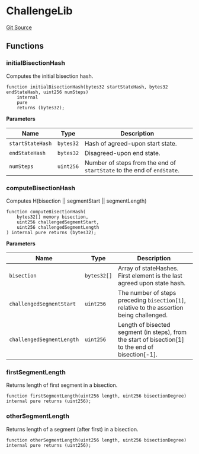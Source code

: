 # ChallengeLib
[Git Source](https://github.com/SpecularL2/specular/blob/c54213cfb14aca9d44e839341f672dd978834f68/src/challenge/ChallengeLib.sol)


## Functions
### initialBisectionHash

Computes the initial bisection hash.


```solidity
function initialBisectionHash(bytes32 startStateHash, bytes32 endStateHash, uint256 numSteps)
    internal
    pure
    returns (bytes32);
```
**Parameters**

|Name|Type|Description|
|----|----|-----------|
|`startStateHash`|`bytes32`|Hash of agreed-upon start state.|
|`endStateHash`|`bytes32`|Disagreed-upon end state.|
|`numSteps`|`uint256`|Number of steps from the end of `startState` to the end of `endState`.|


### computeBisectionHash

Computes H(bisection || segmentStart || segmentLength)


```solidity
function computeBisectionHash(
    bytes32[] memory bisection,
    uint256 challengedSegmentStart,
    uint256 challengedSegmentLength
) internal pure returns (bytes32);
```
**Parameters**

|Name|Type|Description|
|----|----|-----------|
|`bisection`|`bytes32[]`|Array of stateHashes. First element is the last agreed upon state hash.|
|`challengedSegmentStart`|`uint256`|The number of steps preceding `bisection[1]`, relative to the assertion being challenged.|
|`challengedSegmentLength`|`uint256`|Length of bisected segment (in steps), from the start of bisection[1] to the end of bisection[-1].|


### firstSegmentLength

Returns length of first segment in a bisection.


```solidity
function firstSegmentLength(uint256 length, uint256 bisectionDegree) internal pure returns (uint256);
```

### otherSegmentLength

Returns length of a segment (after first) in a bisection.


```solidity
function otherSegmentLength(uint256 length, uint256 bisectionDegree) internal pure returns (uint256);
```


